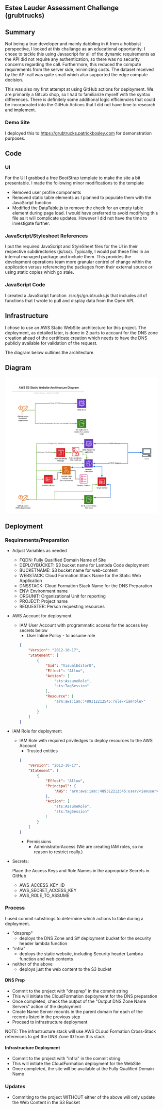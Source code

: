 ## Estee Lauder Assessment Challenge (grubtrucks)

## Summary

Not being a true developer and mainly dabbling in it from a hobbyist perspective, I looked at this challange as an educational opportunity.
I chose to tackle this using Javascript for all of the dynamic requirements as the API did not require any authentication, so there was no security concerns regarding the call.
Furthermore, this reduced the compute requirements from the server side, minimizing costs. The dataset received by the API call was quite small which also supported the edge compute decision.

This was also my first attempt at using GitHub actions for deployment.
We are primarily a GitLab shop, so I had to familiarize myself with the syntax differences. 
There is definitely some additional logic efficiencies that could be incorporated into the GitHub Actions that I did not have time to research and implement.

### Demo Site

I deployed this to https://grubtrucks.patrickbosley.com for demonstration purposes.

## Code

### UI

For the UI I grabbed a free BootStrap template to make the site a bit presentable. 
I made the following minor modifications to the template
* Removed user profile components
* Removed static table elements as I planned to populate them with the JavaScript function
* Modified the DataTable.js to remove the check for an empty table element during page load. I would have preferred to avoid modifying this file as it will complicate updates. However I did not have the time to investigate further.


### JavaScript/Stylesheet References

I put the required JavaScript and StyleSheet files for the UI in their respective subdirectories (js/css).
Typically, I would put these files in an internal managed package and include them. 
This provides the development operations team more granular control of change within the application versus 
referencing the packages from their external source or using static copies which go stale.

### JavaScript Code

I created a JavaScript function ./src/js/grubtrucks.js that includes all of functions that I wrote to pull and display data from the Open API.

## Infrastructure

I chose to use an AWS Static WebSite architecture for this project. The deployment, as detailed later, is done in 2 parts to
account for the DNS zone creation ahead of the certificate creation which needs to have the DNS publicly available for validation of the request.

The diagram below outlines the architecture.

## Diagram

![Architecture](./AWS-S3-Static.png)

## Deployment

### Requirements/Preparation

* Adjust Variables as needed
    * FQDN: Fully Qualified Domain Name of Site
    * DEPLOYBUCKET: S3 bucket name for Lambda Code deployment
    * BUCKETNAME: S3 bucket name for web-content
    * WEBSTACK: Cloud Formation Stack Name for the Static Web Application
    * DNSSTACK: Cloud Formation Stack Name for the DNS Preparation
    * ENV: Environment name
    * ORGUNIT: Organizational Unit for reporting
    * PROJECT: Project name
    * REQUESTER: Person requesting resources

* AWS Account for deployment
    * IAM User Account with programmatic access for the access key secrets below
        * User Inline Policy - to assume role
        ````JSON
        {
            "Version": "2012-10-17",
            "Statement": [
                {
                    "Sid": "VisualEditor0",
                    "Effect": "Allow",
                    "Action": [
                        "sts:AssumeRole",
                        "sts:TagSession"
                    ],
                    "Resource": [
                        "arn:aws:iam::489312212545:role/<iamrole>"
                    ]
                }
            ]
        }
        ````
* IAM Role for deployment
    * IAM Role with required priviledges to deploy resources to the AWS Account
        * Trusted entities
        ````JSON
        {
            "Version": "2012-10-17",
            "Statement": [
                {
                    "Effect": "Allow",
                    "Principal": {
                        "AWS": "arn:aws:iam::489312212545:user/<iamuser>"
                    },
                    "Action": [
                        "sts:AssumeRole",
                        "sts:TagSession"
                    ]
                }
            ]
        }
        ````
        * Permissions
            * AdministratorAccess (We are creating IAM roles, so no reason to restrict really.)
* Secrets:

    Place the Access Keys and Role Names in the appropriate Secrets in GitHub

    * AWS_ACCESS_KEY_ID
    * AWS_SECRET_ACCESS_KEY
    * AWS_ROLE_TO_ASSUME

### Process

I used commit substrings to determine which actions to take during a deployment.
* "dnsprep"
    * deploys the DNS Zone and S# deployment bucket for the security header lambda function
* "infra"
    * deploys the static website, including Security header Lambda function and web contents
* neither of the above
    * deploys just the web content to the S3 bucket

#### DNS Prep

* Commit to the project with "dnsprep" in the commit string
* This will initiate the CloudFormation deployment for the DNS preparation
* Once completed, check the output of the "Output DNS Zone Name Servers" action of the deployment
* Create Name Server records in the parent domain for each of the records listed in the previous step
* Proceed to infrastructure deployment

NOTE: The infrastructure stack will use AWS CLoud Formation Cross-Stack references to get the DNS Zone ID from this stack

#### Infrastructure Deployment

* Commit to the project with "infra" in the commit string
* This will initiate the CloudFormation deployment for the WebSite
* Once completed, the site will be available at the Fully Qualified Domain Name

### Updates

* Commiting to the project WITHOUT either of the above will only update the Web Content in the S3 Bucket


